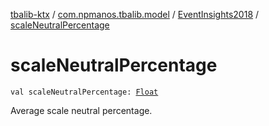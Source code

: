 [tbalib-ktx](../../index.md) / [com.npmanos.tbalib.model](../index.md) / [EventInsights2018](index.md) / [scaleNeutralPercentage](./scale-neutral-percentage.md)

# scaleNeutralPercentage

`val scaleNeutralPercentage: `[`Float`](https://kotlinlang.org/api/latest/jvm/stdlib/kotlin/-float/index.html)

Average scale neutral percentage.

